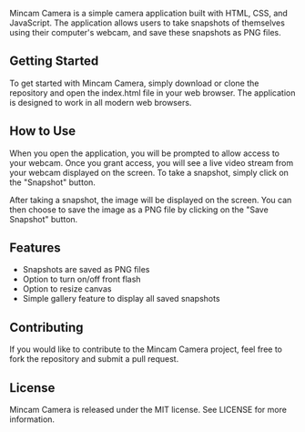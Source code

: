 
Mincam Camera is a simple camera application built with HTML, CSS, and JavaScript. The application allows users to take snapshots of themselves using their computer's webcam, and save these snapshots as PNG files.

## Getting Started
To get started with Mincam Camera, simply download or clone the repository and open the index.html file in your web browser. The application is designed to work in all modern web browsers.

## How to Use
When you open the application, you will be prompted to allow access to your webcam. Once you grant access, you will see a live video stream from your webcam displayed on the screen. To take a snapshot, simply click on the "Snapshot" button.

After taking a snapshot, the image will be displayed on the screen. You can then choose to save the image as a PNG file by clicking on the "Save Snapshot" button.

## Features
- Snapshots are saved as PNG files
- Option to turn on/off front flash
- Option to resize canvas
- Simple gallery feature to display all saved snapshots

## Contributing
If you would like to contribute to the Mincam Camera project, feel free to fork the repository and submit a pull request.

## License
Mincam Camera is released under the MIT license. See LICENSE for more information.
